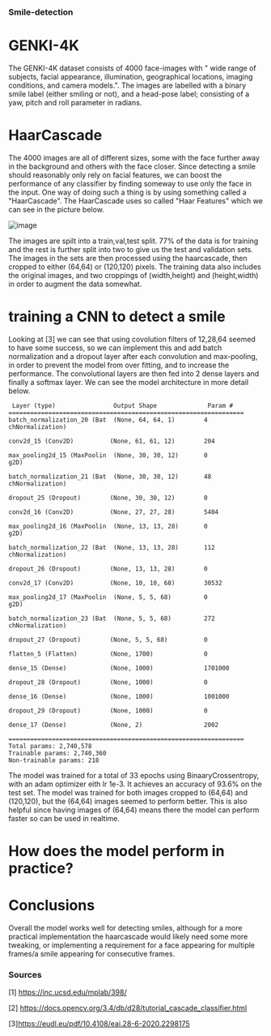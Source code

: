 ### Smile-detection

# GENKI-4K

The GENKI-4K dataset consists of 4000 face-images with " wide range of subjects, facial appearance, illumination, geographical locations, imaging conditions, and camera models.". The images are labelled with a binary smile label (either smiling or not), and a head-pose label; consisting of a yaw, pitch and roll parameter in radians. 

# HaarCascade

The 4000 images are all of different sizes, some with the face further away in the background and others with the face closer. Since detecting a smile should reasonably only rely on facial features, we can boost the performance of any classifier by finding someway to use only the face in the input. One way of doing such a thing is by using something called a "HaarCascade". The HaarCascade uses so called "Haar Features" which we can see in the picture below.

 ![image](https://user-images.githubusercontent.com/60330103/228680608-14e1517b-bf20-4bb8-bd0d-9a97fa1a0943.png)
 
 The images are spilt into a train,val,test split. 77% of the data is for training and the rest is further split into two to give us the test and validation sets.
The images in the sets are then processed using the haarcascade, then cropped to either (64,64) or (120,120) pixels. The training data also includes the original images, and two croppings of (width,height) and (height,width) in order to augment the data somewhat. 
 
 # training a CNN to detect a smile 
 
 Looking at [3] we can see that using covolution filters of 12,28,64 seemed to have some success, so we can implement this and add batch normalization and a dropout layer after each convolution and max-pooling, in order to prevent the model from over fitting, and to increase the performance. The convolutional layers are then fed into 2 dense layers and finally a softmax layer. We can see the model architecture in more detail below.
 ```
  Layer (type)                Output Shape              Param #   
=================================================================
 batch_normalization_20 (Bat  (None, 64, 64, 1)        4         
 chNormalization)                                                
                                                                 
 conv2d_15 (Conv2D)          (None, 61, 61, 12)        204       
                                                                 
 max_pooling2d_15 (MaxPoolin  (None, 30, 30, 12)       0         
 g2D)                                                            
                                                                 
 batch_normalization_21 (Bat  (None, 30, 30, 12)       48        
 chNormalization)                                                
                                                                 
 dropout_25 (Dropout)        (None, 30, 30, 12)        0         
                                                                 
 conv2d_16 (Conv2D)          (None, 27, 27, 28)        5404      
                                                                 
 max_pooling2d_16 (MaxPoolin  (None, 13, 13, 28)       0         
 g2D)                                                            
                                                                 
 batch_normalization_22 (Bat  (None, 13, 13, 28)       112       
 chNormalization)                                                
                                                                 
 dropout_26 (Dropout)        (None, 13, 13, 28)        0         
                                                                 
 conv2d_17 (Conv2D)          (None, 10, 10, 68)        30532     
                                                                 
 max_pooling2d_17 (MaxPoolin  (None, 5, 5, 68)         0         
 g2D)                                                            
                                                                 
 batch_normalization_23 (Bat  (None, 5, 5, 68)         272       
 chNormalization)                                                
                                                                 
 dropout_27 (Dropout)        (None, 5, 5, 68)          0         
                                                                 
 flatten_5 (Flatten)         (None, 1700)              0         
                                                                 
 dense_15 (Dense)            (None, 1000)              1701000   
                                                                 
 dropout_28 (Dropout)        (None, 1000)              0         
                                                                 
 dense_16 (Dense)            (None, 1000)              1001000   
                                                                 
 dropout_29 (Dropout)        (None, 1000)              0         
                                                                 
 dense_17 (Dense)            (None, 2)                 2002      
                                                                 
=================================================================
Total params: 2,740,578
Trainable params: 2,740,360
Non-trainable params: 218 
 ```
 
The model was trained for a total of 33 epochs using BinaaryCrossentropy, with an adam optimizer eith lr 1e-3. It achieves an accuracy of 93.6% on the test set. The model was trained for both images cropped to (64,64) and (120,120), but the (64,64) images seemed to perform better. This is also helpful since having images of (64,64) means there the model can perform faster so can be used in realtime. 

 
 
 
 # How does the model perform in practice? 
 

 
 # Conclusions
 
 Overall the model works well for detecting smiles, although for a more practical implementation the haarcascade would likely need some more tweaking, or implementing a requirement for a face appearing for multiple frames/a smile appearing for consecutive frames. 

### Sources 
[1] https://inc.ucsd.edu/mplab/398/

[2] https://docs.opencv.org/3.4/db/d28/tutorial_cascade_classifier.html 

[3]https://eudl.eu/pdf/10.4108/eai.28-6-2020.2298175
